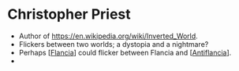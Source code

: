 # Christopher Priest
- Author of https://en.wikipedia.org/wiki/Inverted_World.
- Flickers between two worlds; a dystopia and a nightmare?
- Perhaps [[Flancia]] could flicker between Flancia and [[Antiflancia]].
- 

[//begin]: # "Autogenerated link references for markdown compatibility"
[Flancia]: flancia "Flancia"
[Antiflancia]: antiflancia "Antiflancia"
[//end]: # "Autogenerated link references"